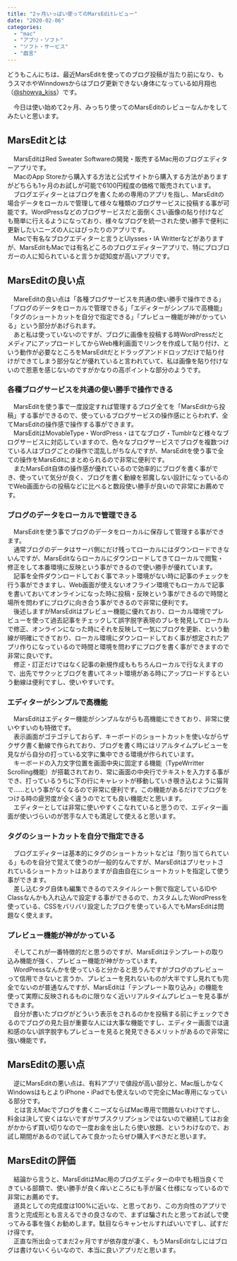 ```yaml
---
title: "2ヶ月いっぱい使ってのMarsEditレビュー"
date: "2020-02-06"
categories: 
  - "mac"
  - "アプリ・ソフト"
  - "ソフト・サービス"
  - "戯言"
---
```


どうもこんにちは、最近MarsEditを使ってのブログ投稿が当たり前になり、もうスマホやWinndowsからはブログ更新できない身体になっている如月翔也（[@showya\_kiss](http://twitter.com/showya_kiss)）です。  
  
　今日は使い始めて2ヶ月、みっちり使ってのMarsEditのレビューなんかをしてみたいと思います。  

## MarsEditとは

　MarsEditはRed Sweater Softwareの開発・販売するMac用のブログエディターアプリです。  
　MacのApp Storeから購入する方法と公式サイトから購入する方法がありますがどちらも1ヶ月のお試しが可能で6100円程度の価格で販売されています。  
　ブログエディターとはブログを書くための専用のアプリを指し、MarsEditの場合データをローカルで管理して様々な種類のブログサービスに投稿する事が可能です。WordPressなどのブログサービスだと面倒くさい画像の貼り付けなども簡単に行えるようになっており、様々なブログを統一された使い勝手で便利に更新したいニーズの人にはぴったりのアプリです。  
　Macで有名なブログエディターと言うとUlysses・IA Writterなどがありますが、MarsEditもMacでは有名どころのブログエディターアプリで、特にプロブロガーの人に知られていると言うか認知度が高いアプリです。  

## MarsEditの良い点

　MareEditの良い点は「各種ブログサービスを共通の使い勝手で操作できる」「ブログのデータをローカルで管理できる」「エディターがシンプルで高機能」「タグのショートカットを自分で指定できる」「プレビュー機能が神がかっている」という部分があげられます。  
　あと私は使っていないのですが、ブログに画像を投稿する時WordPressだとメディアにアップロードしてからWeb権利画面でリンクを作成して貼り付け、という動作が必要なところをMarsEditだとドラッグアンドドロップだけで貼り付けができてしまう部分などが優れていると言われていて、私は画像を貼り付けないので恩恵を感じないのですがかなりの高ポイントな部分のようです。  

### 各種ブログサービスを共通の使い勝手で操作できる

　MarsEditを使う事で一度設定すれば管理するブログ全てを「MarsEditから投稿」する事ができるので、使っているブログサービスの操作感にとらわれず、全てMarsEditの操作感で操作する事ができます。  
　MarsEditはMovableType・WordPress・はてなブログ・Tumblrなど様々なブログサービスに対応していますので、色々なブログサービスでブログを複数つけている人はブログごとの操作で混乱しがちなんですが、MarsEditを使う事で全ての操作をMarsEditにまとめられるので非常に便利です。  
　またMarsEdit自体の操作感が優れているので効率的にブログを書く事ができ、使っていて気分が良く、ブログを書く動線を邪魔しない設計になっているのでWeb画面からの投稿などに比べると数段使い勝手が良いので非常にお薦めです。  

### ブログのデータをローカルで管理できる

　MarsEditを使う事でブログのデータをローカルに保存して管理する事ができます。  
　通常ブログのデータはサーバ側にだけ残ってローカルにはダウンロードできないんですが、MarsEditならローカルにダウンロードしてきてローカルで閲覧・修正をして本番環境に反映という事ができるので使い勝手が優れています。  
　記事を全件ダウンロードしておく事でネット環境がない時に記事のチェックを行う事ができますし、Web画面が使えないオフライン環境でもローカルで記事を書いておいてオンラインになった時に投稿・反映という事ができるので時間と場所を問わずにブログに向き合う事ができるので非常に便利です。  
　後述しますがMarsEditはプレビュー機能に優れており、ローカル環境でプレビューを使って過去記事をチェックして誤字脱字表現のブレを発見してローカルで修正、オンラインになった時にそれを反映して一気にブログを更新、という動線が明確にできており、ローカル環境にダウンロードしておく事が想定されたアプリ作りになっているので時間と環境を問わずにブログを書く事ができますので非常に良いです。  
　修正・訂正だけではなく記事の新規作成ももちろんローカルで行なえますので、出先でサクッとブログを書いてネット環境がある時にアップロードするという動線は便利ですし、使いやすいです。  

### エディターがシンプルで高機能

　MarsEditはエディター機能がシンプルながらも高機能にできており、非常に使いやすいのも特徴です。  
　表示画面がゴテゴテしておらず、キーボードのショートカットを使いながらザクザク書く動線で作られており、ブログを書く時にはリアルタイムプレビューを見ながら自分の打っている文字に集中できる環境が作られています。  
　キーボードの入力文字位置を画面中央に固定する機能（TypeWrritter Scrolling機能）が搭載されており、常に画面の中央行でテキストを入力する事ができ、打っているうちに下の行にキャレットが移動していき覗き込むように猫背で……という事がなくなるので非常に便利です。この機能があるだけでブログをつける時の疲労度が全く違うのでとても良い機能だと思います。  
　エディターとしては非常に使いやすくこなれていると思うので、エディター画面が使いづらいのが苦手な人でも満足して使えると思います。  

### タグのショートカットを自分で指定できる

　ブログエディターは基本的にタグのショートカットなどは「割り当てられている」ものを自分で覚えて使うのが一般的なんですが、MarsEditはプリセットされているショートカットはありますが自由自在にショートカットを指定して使う事ができます。  
　差し込むタグ自体も編集できるのでスタイルシート側で指定しているIDやClassなんかも入れ込んで設定する事ができるので、カスタムしたWordPressを使っている、CSSをバリバリ設定したブログを使っている人でもMarsEditは問題なく使えます。  

### プレビュー機能が神がかっている

　そしてこれが一番特徴的だと思うのですが、MarsEditはテンプレートの取り込み機能が強く、プレビュー機能が神がかっています。  
　WordPressなんかを使っていると分かると思うんですがブログのプレビューって信用できないと言うか、プレビューを見れないものが大半ですし見れても完全でないのが普通なんですが、MarsEditは「テンプレート取り込み」の機能を使って実際に反映されるものに限りなく近いリアルタイムプレビューを見る事ができます。  
　自分が書いたブログがどういう表示をされるのかを投稿する前にチェックできるのでブログの見た目が重要な人には大事な機能ですし、エディター画面では違和感のない誤字脱字もプレビューを見ると発見できるメリットがあるので非常に強い機能です。  

## MarsEditの悪い点

　逆にMarsEditの悪い点は、有料アプリで値段が高い部分と、Mac版しかなくWindowsはもとよりiPhone・iPadでも使えないので完全にMac専用になっている部分です。  
　とは言えMacでブログを書くニーズならばMac専用で問題ないわけですし、料金は決して安くはないですがサブスクリプションではないので継続してはお金がかからず買い切りなので一度お金を出したら使い放題、というわけなので、お試し期間があるので試してみて良かったらぜひ購入すべきだと思います。  

## MarsEditの評価

　結論から言うと、MarsEditはMac用のブログエディターの中でも相当良くできている部類で、使い勝手が良く痒いところにも手が届く仕様になっているので非常にお薦めです。  
　道具としての完成度は100%に近いな、と思っており、この方向性のアプリで言うと完成形とも言えるできの良さなので、まずは騙されたと思ってお試しで使ってみる事を強くお勧めします。駄目ならキャンセルすればいいですし、試すだけ得です。  
　正直な所出会ってまだ2ヶ月ですが依存度が凄く、もうMarsEditなしにはブログは書けないくらいなので、本当に良いアプリだと思います。
